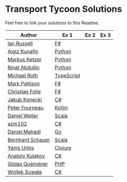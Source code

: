 # Transport Tycoon Solutions

Feel free to link your solutions to this Readme.

| Author                                               | Ex 1                                                                                                 | Ex 2 | Ex 3 |
| ---------------------------------------------------- | ---------------------------------------------------------------------------------------------------- | ---- | ---- |
| [Ian Russell](https://github.com/ijrussell)          | [F#](https://github.com/ijrussell/TransportTycoon/blob/master/recursive.fs)                          |      |      |
| [Aigiz Kunafin](https://github.com/AigizK)           | [Python](https://github.com/Softwarepark/exercises/tree/master/transport-tycoon/aigizk)              |      |      |
| [Markus Ketzer](https://github.com/marketzer)        | [Python](https://github.com/Softwarepark/exercises/tree/master/transport-tycoon/marketzer)           |      |      |
| [Rinat Abdullin](https://github.com/abdullin)        | [Python](https://github.com/Softwarepark/exercises/blob/master/transport-tycoon/abdullin/ex_1.py)    |      |      |
| [Michael Roth](https://github.com/mrothNET)          | [TypeScript](https://github.com/mrothNET/transport-tycoon-exercises)                                 |      |      |
| [Mark Pattison](https://github.com/markpattison)     | [F#](https://github.com/markpattison/transport-tycoon-kata)                                          |      |      |
| [Christian Folie](https://twitter.com/Folienmaster)  | [F#](https://github.com/Nagelfar/exercises/blob/master/transport-tycoon/cfolie/Exercise1.fs)         |      |      |
| [Jakub Konecki](https://github.com/jkonecki)         | [C#](https://github.com/jkonecki/SoftwarePark/tree/master/TransportTycoon)                           |      |      |
| [Peter Fourneau](https://github.com/pfournea)        | [Kotlin](https://github.com/pfournea/transport-tycoon)                                               |      |      |
| [Daniel Weller](https://github.com/danielweller-swp) | [Scala](https://github.com/danielweller-swp/transport-tycoon/tree/master/ex1)                        |      |      |
| [azm102](https://github.com/azm102)                  | [C#](https://github.com/azm102/exercises/tree/master/TransportTycoon1)                               |      |      |
| [Daniel Mahadi](https://github.com/danielmahadi)     | [Go](https://github.com/danielmahadi/transport-tycoon-go/blob/master/main.go)                        |      |      |
| [Bernhard Schauer](https://github.com/beschauer)     | [Scala](https://github.com/beschauer/softwarepark-exercises/blob/master/transport-tycoon/main.scala) |      |      |
| [Yanis Urbis](https://github.com/yanisurbis)         | [Clojure](https://github.com/yanisurbis/transport-tycoon)                                            |      |      |
| [Anatoly Kulakov](https://github.com/AnatolyKulakov) | [C#](https://github.com/AnatolyKulakov/TransportTycoon/blob/master/src/TransportTycoon/Program.cs)   |      |      |
| [Gildas Quéméner](https://github.com/gquemener)      | [PHP](https://github.com/gquemener/TransportTycoon)                                                  |      |      |
| [Wojtek Suwała](https://github.com/wojteksuwala)     | [C#](https://github.com/wojteksuwala/DDD_SoftwarePark_Exercises/tree/master/Ex001_Transport_Tycoon)  |      |      |
